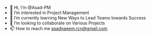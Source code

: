 - 👋 Hi, I’m @Asad-PM
- 👀 I’m interested in Project Management
- 🌱 I’m currently learning New Ways to Lead Teams towards Success
- 💞️ I’m looking to collaborate on Various Projects
- 📫 How to reach me asadnaeem.rcn@gmail.com

<!---
Asad-PM/Asad-PM is a ✨ special ✨ repository because its `README.md` (this file) appears on your GitHub profile.
You can click the Preview link to take a look at your changes.
--->
